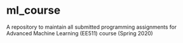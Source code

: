 # ml_course
A repository to maintain all submitted programming assignments for Advanced Machine Learning (EE511) course (Spring 2020)
